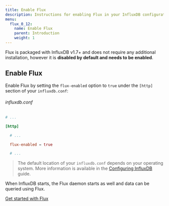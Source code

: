 ```yaml
---
title: Enable Flux
description: Instructions for enabling Flux in your InfluxDB configuration.
menu:
  flux_0_12:
    name: Enable Flux
    parent: Introduction
    weight: 1
---
```


Flux is packaged with InfluxDB v1.7+ and does not require any additional installation,
however it is **disabled by default and needs to be enabled**.

## Enable Flux
Enable Flux by setting the `flux-enabled` option to `true` under the `[http]` section of your `influxdb.conf`:

###### influxdb.conf
```toml
# ...

[http]

  # ...

  flux-enabled = true

  # ...
```

> The default location of your `influxdb.conf` depends on your operating system.
> More information is available in the [Configuring InfluxDB](/influxdb/latest/administration/config/#using-the-configuration-file) guide.

When InfluxDB starts, the Flux daemon starts as well and data can be queried using Flux.

<div class="page-nav-btns">
  <a class="btn next" href="/flux/v0.12/introduction/getting-started/">Get started with Flux</a>
</div>
